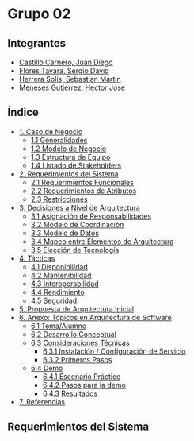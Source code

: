 # Grupo 02
## Integrantes
- [Castillo Carnero, Juan Diego](./Integrantes/castillo/jd.md)
- [Flores Tavara, Sergio David](./Integrantes/flores/flores.md)
- [Herrera Solis, Sebastian Martin](./Integrantes/herrera/herrera.md)
- [Meneses Gutierrez, Hector Jose](./Integrantes/hector/hector.md)

## Índice

- [1. Caso de Negocio]()
    - [1.1 Generalidades](./Partes%20del%20Indice/1.%20Caso%20de%20Negocio/1.1%20Generalidad.md)
    - [1.2 Modelo de Negocio](./Partes%20del%20Indice/1.%20Caso%20de%20Negocio/1.2%20Modelo%20de%20Negocio.md)
    - [1.3 Estructura de Equipo](./Partes%20del%20Indice/1.%20Caso%20de%20Negocio/1.3%20Estructura%20de%20Equipo.md)
    - [1.4 Listado de Stakeholders](./Partes%20del%20Indice/1.%20Caso%20de%20Negocio/1.4%20Listado%20de%20Stakeholders.md)
- [2. Requerimientos del Sistema]()
    - [2.1 Requerimientos Funcionales](./Partes%20del%20Indice/2.%20Requerimientos%20del%20Sistema/2.1%20Requerimentos%20Funcionales.md)
    - [2.2 Requerimientos de Atributos]()
    - [2.3 Restricciones]()
- [3. Decisiones a Nivel de Arquitectura]()
    - [3.1 Asignación de Responsabilidades]()
    - [3.2 Modelo de Coordinación]()
    - [3.3 Modelo de Datos]()
    - [3.4 Mapeo entre Elementos de Arquitectura]()
    - [3.5 Elección de Tecnología]()
- [4. Tácticas]()
    - [4.1 Disponibilidad]()
    - [4.2 Mantenibilidad]()
    - [4.3 Interoperabilidad]()
    - [4.4 Rendimiento]()
    - [4.5 Seguridad]()
- [5. Propuesta de Arquitectura Inicial]()
- [6. Anexo: Tópicos en Arquitectura de Software]()
    - [6.1 Tema/Alumno]()
    - [6.2 Desarrollo Conceptual]()
    - [6.3 Consideraciones Técnicas]()
        - [6.3.1 Instalación / Configuración de Servicio]()
        - [6.3.2 Primeros Pasos]()
    - [6.4 Demo]()
        - [6.4.1 Escenario Práctico]()
        - [6.4.2 Pasos para la demo]()
        - [6.4.3 Resultados]()
- [7. Referencias]()

## Requerimientos del Sistema
